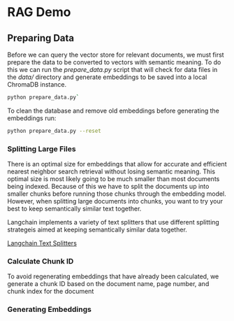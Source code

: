 # RAG Demo

## Preparing Data
Before we can query the vector store for relevant documents, we must first prepare
the data to be converted to vectors with semantic meaning.  To do this we can run
the _prepare_data.py_ script that will check for data files in the _data/_ directory
and generate embeddings to be saved into a local ChromaDB instance.

```sh
python prepare_data.py`
```

To clean the database and remove old embeddings before generating the embeddings run:

```sh
python prepare_data.py --reset
```

### Splitting Large Files

There is an optimal size for embeddings that allow for accurate and efficient nearest
neighbor search retrieval without losing semantic meaning. This optimal size is most 
likely going to be much smaller than most documents being indexed. Because of this we 
have to split the documents up into smaller chunks before running those chunks through 
the embedding model. However, when splitting large documents into chunks, you want to 
try your best to keep semantically similar text together.

Langchain implements a variety of text splitters that use different splitting
strategeis aimed at keeping semantically similar data together.

[Langchain Text Splitters](https://python.langchain.com/docs/modules/data_connection/document_transformers/)

### Calculate Chunk ID

To avoid regenerating embeddings that have already been calculated, we generate
a chunk ID based on the document name, page number, and chunk index for the
document

### Generating Embeddings
